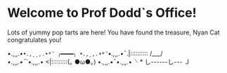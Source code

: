 # Welcome to Prof Dodd`s Office! 
Lots of yummy pop tarts are here! You have found the treasure, Nyan Cat congratulates you! 

•.,¸,.•*`•.,¸¸,.•*¯ ╭━━━━╮
•.,¸,.•*¯`•.,¸,.•*¯.|:::::::::: /\___/\
•.,¸,.•*¯`•.,¸,.•* <|:::::::::(｡ ●ω●｡)
•.,¸,.•¯•.,¸,.•╰ * し------し---   Ｊ

